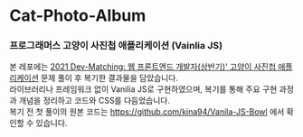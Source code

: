 # Cat-Photo-Album
### 프로그래머스 고양이 사진첩 애플리케이션 (Vainlia JS)
본 레포에는 <a href='https://programmers.co.kr/skill_check_assignments/100'>2021 Dev-Matching: 웹 프론트엔드 개발자(상반기)' 고양이 사진첩 애플리케이션</a> 문제 풀이 후 복기한 결과물을 담았습니다. </br>
라이브러리나 프레임워크 없이 Vanilia JS로 구현하였으며, 복기를 통해 주요 구현 과정과 개념을 정리하고 코드와 CSS를 다듬었습니다. </br>
복기 전 첫 풀이의 원본 코드는 https://github.com/kina94/Vanila-JS-Bowl 에서 확인할 수 있습니다.
